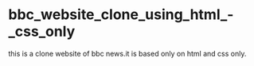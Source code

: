# bbc_website_clone_using_html_-_css_only
this is a clone website of bbc news.it is based only on html and css only.

